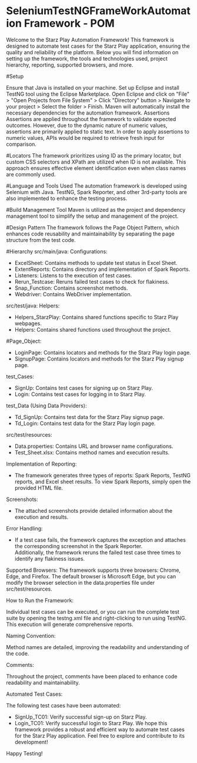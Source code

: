 # SeleniumTestNGFrameWorkAutomation Framework - POM
Welcome to the Starz Play Automation Framework! This framework is designed to automate test cases for the Starz Play application, ensuring the quality and reliability of the platform. Below you will find information on setting up the framework, the tools and technologies used, project hierarchy, reporting, supported browsers, and more.

#Setup

Ensure that Java is installed on your machine.
Set up Eclipse and install TestNG tool using the Eclipse Marketplace.
Open Eclipse and click on "File" > "Open Projects from File System" > Click "Directory" button > Navigate to your project > Select the folder > Finish.
Maven will automatically install the necessary dependencies for the automation framework.
Assertions
Assertions are applied throughout the framework to validate expected outcomes. However, due to the dynamic nature of numeric values, assertions are primarily applied to static text. In order to apply assertions to numeric values, APIs would be required to retrieve fresh input for comparison.

#Locators
The framework prioritizes using ID as the primary locator, but custom CSS selectors and XPath are utilized when ID is not available. This approach ensures effective element identification even when class names are commonly used.

#Language and Tools Used
The automation framework is developed using Selenium with Java. TestNG, Spark Reporter, and other 3rd-party tools are also implemented to enhance the testing process.

#Build Management Tool
Maven is utilized as the project and dependency management tool to simplify the setup and management of the project.

#Design Pattern
The framework follows the Page Object Pattern, which enhances code reusability and maintainability by separating the page structure from the test code.

#Hierarchy
src/main/java:
Configurations:
- ExcelSheet: Contains methods to update test status in Excel Sheet.
- ExtentReports: Contains directory and implementation of Spark Reports.
- Listeners: Listens to the execution of test cases.
- Rerun_Testcase: Reruns failed test cases to check for flakiness.
- Snap_Function: Contains screenshot methods.
- Webdriver: Contains WebDriver implementation.

src/test/java:
Helpers:
- Helpers_StarzPlay: Contains shared functions specific to Starz Play webpages.
- Helpers: Contains shared functions used throughout the project.

#Page_Object:
- LoginPage: Contains locators and methods for the Starz Play login page.
- SignupPage: Contains locators and methods for the Starz Play signup page.

test_Cases:
- SignUp: Contains test cases for signing up on Starz Play.
- Login: Contains test cases for logging in to Starz Play.

test_Data (Using Data Providers):
- Td_SignUp: Contains test data for the Starz Play signup page.
- Td_Login: Contains test data for the Starz Play login page.

src/test/resources:
- Data.properties: Contains URL and browser name configurations.
- Test_Sheet.xlsx: Contains method names and execution results.

Implementation of Reporting:
- The framework generates three types of reports: Spark Reports, TestNG reports, and Excel sheet results. To view Spark Reports, simply     open the provided HTML file.

Screenshots:
- The attached screenshots provide detailed information about the execution and results.

Error Handling:
- If a test case fails, the framework captures the exception and attaches the corresponding screenshot in the Spark Reporter.       
  Additionally, the framework reruns the failed test case three times to identify any flakiness issues.

Supported Browsers:
The framework supports three browsers: Chrome, Edge, and Firefox. The default browser is Microsoft Edge, but you can modify the browser selection in the data.properties file under src/test/resources.

How to Run the Framework:

Individual test cases can be executed, or you can run the complete test suite by opening the testng.xml file and right-clicking to run using TestNG. This execution will generate comprehensive reports.

Naming Convention:

Method names are detailed, improving the readability and understanding of the code.

Comments:

Throughout the project, comments have been placed to enhance code readability and maintainability.

Automated Test Cases:

The following test cases have been automated:

- SignUp_TC01: Verify successful sign-up on Starz Play.
- Login_TC01: Verify successful login to Starz Play.
  We hope this framework provides a robust and efficient way to automate test cases for the Starz Play application. Feel free to explore    and contribute to its development!

Happy Testing!
